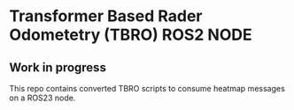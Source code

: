 # Transformer Based Rader Odometetry (TBRO) ROS2 NODE
## Work in progress
This repo contains converted TBRO scripts to consume heatmap messages on a ROS23 node. 


